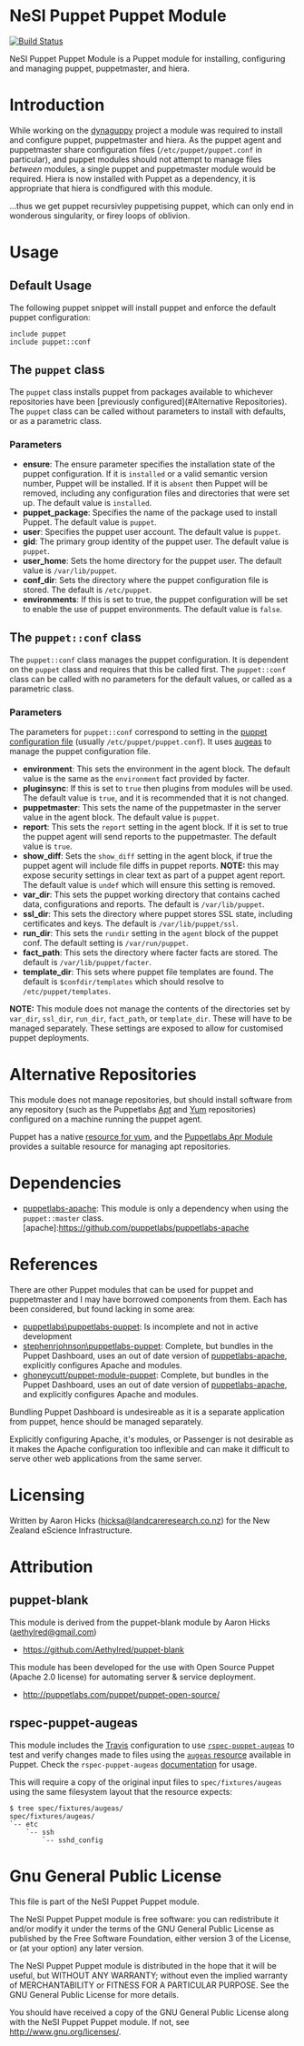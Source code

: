 # NeSI Puppet Puppet Module

[![Build Status](https://travis-ci.org/nesi/puppet-puppet.png?branch=refactor)](https://travis-ci.org/nesi/puppet-puppet)

NeSI Puppet Puppet Module is a Puppet module for installing, configuring and managing puppet, puppetmaster, and hiera.

# Introduction

While working on the [dynaguppy](https://github.com/Aethylred/dynaguppy) project a module was required to install and configure puppet, puppetmaster and hiera. As the puppet agent and puppetmaster share configuration files (`/etc/puppet/puppet.conf` in particular), and puppet modules should not attempt to manage files *between* modules, a single puppet and puppetmaster module would be required. Hiera is now installed with Puppet as a dependency, it is appropriate that hiera is condfigured with this module.

...thus we get puppet recursivley puppetising puppet, which can only end in wonderous singularity, or firey loops of oblivion.

# Usage

## Default Usage

The following puppet snippet will install puppet and enforce the default puppet configuration:  
```puppet
include puppet
include puppet::conf
```

## The `puppet` class

The `puppet` class installs puppet from packages available to whichever repositories have been [previously configured](#Alternative Repositories). The `puppet` class can be called without parameters to install with defaults, or as a parametric class.

### Parameters

* **ensure**: The ensure parameter specifies the installation state of the puppet configuration. If it is `installed` or a valid semantic version number, Puppet will be installed. If it is `absent` then Puppet will be removed, including any configuration files and directories that were set up. The default value is `installed`.
* **puppet_package**: Specifies the name of the package used to install Puppet. The default value is `puppet`.
* **user**: Specifies the puppet user account. The default value is `puppet`.
* **gid**: The primary group identity of the puppet user. The default value is `puppet`.
* **user_home**: Sets the home directory for the puppet user. The default value is `/var/lib/puppet`.
* **conf_dir**: Sets the directory where the puppet configuration file is stored. The default is `/etc/puppet`.
* **environments**: If this is set to true, the puppet configuration will be set to enable the use of puppet environments. The default value is `false`.

## The `puppet::conf` class

The `puppet::conf` class manages the puppet configuration. It is dependent on the `puppet` class and requires that this be called first. The `puppet::conf` class can be called with no parameters for the default values, or called as a parametric class.

### Parameters

The parameters for `puppet::conf` correspond to setting in the [puppet configuration file](http://docs.puppetlabs.com/guides/configuring.html) (usually `/etc/puppet/puppet.conf`). It uses [augeas](http://augeas.net/) to manage the puppet configuration file.

* **environment**: This sets the environment in the agent block. The default value is the same as the `environment` fact provided by facter.
* **pluginsync**: If this is set to `true` then plugins from modules will be used. The default value is `true`, and it is recommended that  it is not changed.
* **puppetmaster**: This sets the name of the puppetmaster in the server value in the agent block. The default value is `puppet`.
* **report**: This sets the `report` setting in the agent block. If it is set to true the puppet agent will send reports to the puppetmaster. The default value is `true`.
* **show_diff**: Sets the `show_diff` setting in the agent block, if true the puppet agent will include file diffs in puppet reports. **NOTE:** this may expose security settings in clear text as part of a puppet agent report. The default value is `undef` which will ensure this setting is removed.
* **var_dir**: This sets the puppet working directory that contains cached data, configurations and reports. The default is `/var/lib/puppet`.
* **ssl_dir**: This sets the directory where puppet stores SSL state, including certificates and keys. The default is `/var/lib/puppet/ssl`.
* **run_dir**: This sets the `rundir` setting in the `agent` block of the puppet conf. The default setting is `/var/run/puppet`.
* **fact_path**: This sets the directory where facter facts are stored. The default is `/var/lib/puppet/facter`.
* **template_dir**: This sets where puppet file templates are found. The default is `$confdir/templates` which should resolve to `/etc/puppet/templates`.

**NOTE:** This module does not manage the contents of the directories set by `var_dir`, `ssl_dir`, `run_dir`, `fact_path`, or `template_dir`. These will have to be managed separately. These settings are exposed to allow for customised puppet deployments.

# Alternative Repositories

This module does not manage repositories, but should install software from any repository (such as the Puppetlabs [Apt](http://apt.puppetlabs.com/) and [Yum](http://yum.puppetlabs.com/) repositories) configured on a machine running the puppet agent.

Puppet has a native [resource for yum](http://docs.puppetlabs.com/references/latest/type.html#yumrepo), and the [Puppetlabs Apr Module](https://github.com/puppetlabs/puppetlabs-apt) provides a suitable resource for managing apt repositories.

# Dependencies

* [puppetlabs-apache](apache): This module is only a dependency when using the `puppet::master` class.
[apache]:https://github.com/puppetlabs/puppetlabs-apache

# References

There are other Puppet modules that can be used for puppet and puppetmaster and I may have borrowed components from them. Each has been considered, but found lacking in some area:
* [puppetlabs\puppetlabs-puppet](https://github.com/puppetlabs/puppetlabs-puppet): Is incomplete and not in active development
* [stephenrjohnson\puppetlabs-puppet](https://github.com/stephenrjohnson/puppetlabs-puppet): Complete, but bundles in the Puppet Dashboard, uses an out of date version of [puppetlabs-apache](apache), explicitly configures Apache and modules.
* [ghoneycutt/puppet-module-puppet](https://github.com/ghoneycutt/puppet-module-puppet): Complete, but bundles in the Puppet Dashboard, uses an out of date version of [puppetlabs-apache](apache), and explicitly configures Apache and modules.

Bundling Puppet Dashboard is undesireable as it is a separate application from puppet, hence should be managed separately.

Explicitly configuring Apache, it's modules, or Passenger is not desirable as it makes the Apache configuration too inflexible and can make it difficult to serve other web applications from the same server.

# Licensing

Written by Aaron Hicks (hicksa@landcareresearch.co.nz) for the New Zealand eScience Infrastructure.

# Attribution

## puppet-blank

This module is derived from the puppet-blank module by Aaron Hicks (aethylred@gmail.com)

* https://github.com/Aethylred/puppet-blank

This module has been developed for the use with Open Source Puppet (Apache 2.0 license) for automating server & service deployment.

* http://puppetlabs.com/puppet/puppet-open-source/

## rspec-puppet-augeas

This module includes the [Travis](https://travis-ci.org) configuration to use [`rspec-puppet-augeas`](https://github.com/domcleal/rspec-puppet-augeas) to test and verify changes made to files using the [`augeas` resource](http://docs.puppetlabs.com/references/latest/type.html#augeas) available in Puppet. Check the `rspec-puppet-augeas` [documentation](https://github.com/domcleal/rspec-puppet-augeas/blob/master/README.md) for usage.

This will require a copy of the original input files to `spec/fixtures/augeas` using the same filesystem layout that the resource expects:  
```
$ tree spec/fixtures/augeas/
spec/fixtures/augeas/
`-- etc
    `-- ssh
        `-- sshd_config
```

# Gnu General Public License

This file is part of the NeSI Puppet Puppet module.

The NeSI Puppet Puppet module is free software: you can redistribute it and/or modify it under the terms of the GNU General Public License as published by the Free Software Foundation, either version 3 of the License, or (at your option) any later version.

The NeSI Puppet Puppet module is distributed in the hope that it will be useful, but WITHOUT ANY WARRANTY; without even the implied warranty of MERCHANTABILITY or FITNESS FOR A PARTICULAR PURPOSE.  See the GNU General Public License for more details.

You should have received a copy of the GNU General Public License along with the NeSI Puppet Puppet module.  If not, see <http://www.gnu.org/licenses/>.